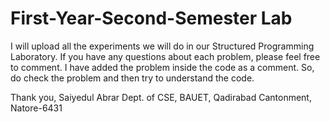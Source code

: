 # First-Year-Second-Semester Lab
I will upload all the experiments we will do in our Structured Programming Laboratory. If you have any questions about each problem, please feel free to comment.
I have added the problem inside the code as a comment. So, do check the problem and then try to understand the code.

Thank you,
Saiyedul Abrar
Dept. of CSE, BAUET, Qadirabad Cantonment, Natore-6431
